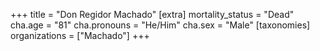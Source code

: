 +++
title = "Don Regidor Machado"
[extra]
mortality_status = "Dead"
cha.age = "81"
cha.pronouns = "He/Him"
cha.sex = "Male"
[taxonomies]
organizations = ["Machado"]
+++


